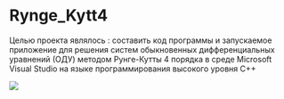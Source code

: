 # Rynge_Kytt4
Целью проекта являлось : составить код программы и запускаемое приложение для решения систем обыкновенных дифференциальных уравнений (ОДУ) методом Рунге-Кутты 4 порядка в среде Microsoft Visual Studio на языке программирования высокого уровня C++


![](https://user-images.githubusercontent.com/84934526/121783651-858d8f00-cbb8-11eb-9f70-ade1e21ccab7.png)
